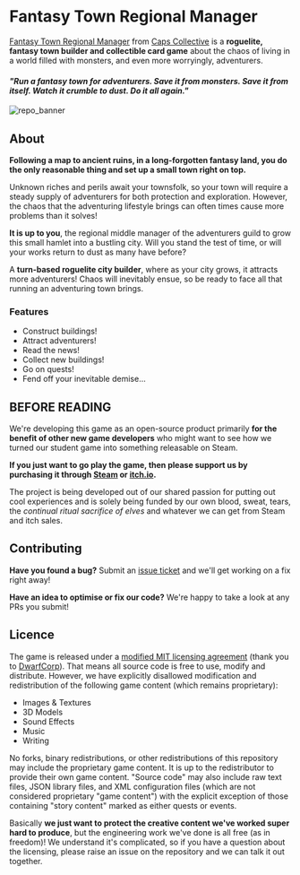 # Fantasy Town Regional Manager

[Fantasy Town Regional Manager](https://store.steampowered.com/app/1524530/Fantasy_Town_Regional_Manager/) from [Caps Collective](https://caps-collective.itch.io) is a **roguelite, fantasy town builder and collectible card game** about the chaos of living in a world filled with monsters, and even more worryingly, adventurers.

#### _"Run a fantasy town for adventurers. Save it from monsters. Save it from itself. Watch it crumble to dust. Do it all again."_

![repo_banner](https://user-images.githubusercontent.com/9414994/115142205-d767dc00-a083-11eb-8ef7-46a679501c68.png)

## About

**Following a map to ancient ruins, in a long-forgotten fantasy land, you do the only reasonable thing and set up a small town right on top.**

Unknown riches and perils await your townsfolk, so your town will require a steady supply of adventurers for both protection and exploration. However, the chaos that the adventuring lifestyle brings can often times cause more problems than it solves!

**It is up to you**, the regional middle manager of the adventurers guild to grow this small hamlet into a bustling city. Will you stand the test of time, or will your works return to dust as many have before?

A **turn-based roguelite city builder**, where as your city grows, it attracts more adventurers! Chaos will inevitably ensue, so be ready to face all that running an adventuring town brings.

### Features
- Construct buildings!
- Attract adventurers!
- Read the news!
- Collect new buildings!
- Go on quests!
- Fend off your inevitable demise...

## BEFORE READING

We're developing this game as an open-source product primarily **for the benefit of other new game developers** who might want to see how we turned our student game into something releasable on Steam.

**If you just want to go play the game, then please support us by purchasing it through [Steam](https://store.steampowered.com/app/1524530/Fantasy_Town_Regional_Manager/) or [itch.io](https://caps-collective.itch.io/ftrm).**

The project is being developed out of our shared passion for putting out cool experiences and is solely being funded by our own blood, sweat, tears, the _continual ritual sacrifice of elves_ and whatever we can get from Steam and itch sales.

## Contributing

**Have you found a bug?** Submit an [issue ticket](https://github.com/CapsCollective/ozymandias/issues/new/choose) and we'll get working on a fix right away!

**Have an idea to optimise or fix our code?** We're happy to take a look at any PRs you submit!

## Licence

The game is released under a [modified MIT licensing agreement](LICENCE) (thank you to [DwarfCorp](https://github.com/Blecki/dwarfcorp)). That means all source code is free to use, modify and distribute. However, we have explicitly disallowed modification and redistribution of the following game content (which remains proprietary):

- Images & Textures
- 3D Models
- Sound Effects
- Music
- Writing

No forks, binary redistributions, or other redistributions of this repository may include the proprietary game content. It is up to the redistributor to provide their own game content. "Source code" may also include raw text files, JSON library files, and XML configuration files (which are not considered proprietary "game content") with the explicit exception of those containing "story content" marked as either quests or events.

Basically **we just want to protect the creative content we've worked super hard to produce**, but the engineering work we've done is all free (as in freedom)! We understand it's complicated, so if you have a question about the licensing, please raise an issue on the repository and we can talk it out together.
